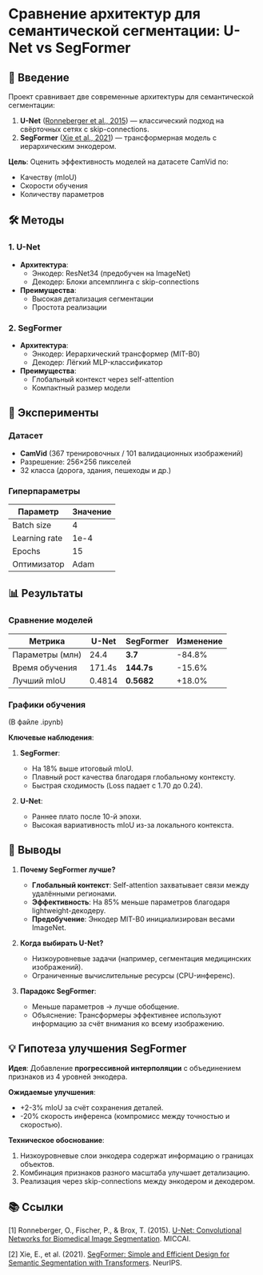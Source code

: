 # Сравнение архитектур для семантической сегментации: U-Net vs SegFormer


## 📌 Введение
Проект сравнивает две современные архитектуры для семантической сегментации:
1. **U-Net** ([Ronneberger et al., 2015](#1)) — классический подход на свёрточных сетях с skip-connections.
2. **SegFormer** ([Xie et al., 2021](#2)) — трансформерная модель с иерархическим энкодером.

**Цель**: Оценить эффективность моделей на датасете CamVid по:
- Качеству (mIoU)
- Скорости обучения
- Количеству параметров

## 🛠 Методы
### 1. U-Net
- **Архитектура**:
    - Энкодер: ResNet34 (предобучен на ImageNet)
    - Декодер: Блоки апсемплинга с skip-connections
- **Преимущества**:
    - Высокая детализация сегментации
    - Простота реализации

### 2. SegFormer
- **Архитектура**:
    - Энкодер: Иерархический трансформер (MIT-B0)
    - Декодер: Лёгкий MLP-классификатор
- **Преимущества**:
    - Глобальный контекст через self-attention
    - Компактный размер модели

## 🧪 Эксперименты
### Датасет
- **CamVid** (367 тренировочных / 101 валидационных изображений)
- Разрешение: 256×256 пикселей
- 32 класса (дорога, здания, пешеходы и др.)

### Гиперпараметры
| Параметр       | Значение |
|----------------|----------|
| Batch size     | 4        |
| Learning rate  | 1e-4     |
| Epochs         | 15       |
| Оптимизатор    | Adam     |

## 📊 Результаты
### Сравнение моделей
| Метрика          | U-Net    | SegFormer | Изменение |
|------------------|----------|-----------|--------|
| Параметры (млн)  | 24.4     | **3.7**   | -84.8% |
| Время обучения   | 171.4s   | **144.7s**| -15.6% |
| Лучший mIoU      | 0.4814   | **0.5682**| +18.0% |

### Графики обучения
(В файле .ipynb)

**Ключевые наблюдения**:
1. **SegFormer**:
    - На 18% выше итоговый mIoU.
    - Плавный рост качества благодаря глобальному контексту.
    - Быстрая сходимость (Loss падает с 1.70 до 0.24).

2. **U-Net**:
    - Раннее плато после 10-й эпохи.
    - Высокая вариативность mIoU из-за локального контекста.

## 🎯 Выводы
1. **Почему SegFormer лучше?**
    - **Глобальный контекст**: Self-attention захватывает связи между удалёнными регионами.
    - **Эффективность**: На 85% меньше параметров благодаря lightweight-декодеру.
    - **Предобучение**: Энкодер MIT-B0 инициализирован весами ImageNet.

2. **Когда выбирать U-Net?**
    - Низкоуровневые задачи (например, сегментация медицинских изображений).
    - Ограниченные вычислительные ресурсы (CPU-инференс).

3. **Парадокс SegFormer**:
    - Меньше параметров → лучше обобщение.
    - Объяснение: Трансформеры эффективнее используют информацию за счёт внимания ко всему изображению.

## 💡 Гипотеза улучшения SegFormer
**Идея**: Добавление **прогрессивной интерполяции** с объединением признаков из 4 уровней энкодера.

**Ожидаемые улучшения**:
- +2-3% mIoU за счёт сохранения деталей.
- -20% скорость инференса (компромисс между точностью и скоростью).

**Техническое обоснование**:
1. Низкоуровневые слои энкодера содержат информацию о границах объектов.
2. Комбинация признаков разного масштаба улучшает детализацию.
3. Реализация через skip-connections между энкодером и декодером.

## 📚 Ссылки
<a id="1">[1]</a> Ronneberger, O., Fischer, P., & Brox, T. (2015). [U-Net: Convolutional Networks for Biomedical Image Segmentation](https://arxiv.org/abs/1505.04597). MICCAI.

<a id="2">[2]</a> Xie, E., et al. (2021). [SegFormer: Simple and Efficient Design for Semantic Segmentation with Transformers](https://arxiv.org/abs/2105.15203). NeurIPS.
